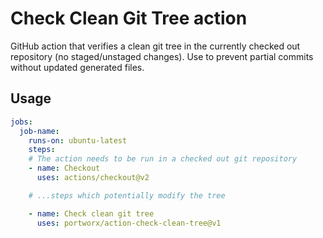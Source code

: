 # Check Clean Git Tree action
GitHub action that verifies a clean git tree in the currently checked out repository (no staged/unstaged changes).
Use to prevent partial commits without updated generated files.

## Usage

```yml
jobs:
  job-name:
    runs-on: ubuntu-latest
    steps:
    # The action needs to be run in a checked out git repository
    - name: Checkout
      uses: actions/checkout@v2

    # ...steps which potentially modify the tree

    - name: Check clean git tree
      uses: portworx/action-check-clean-tree@v1
```